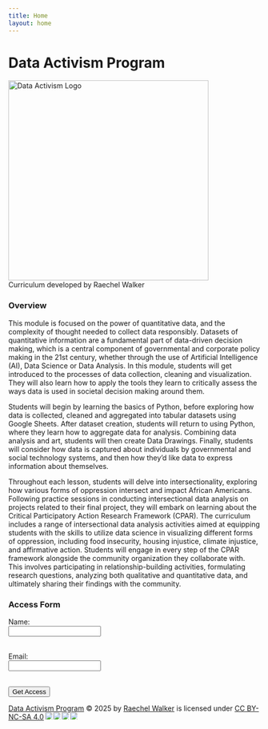 ```yaml
---
title: Home
layout: home
---
```

# Data Activism Program

<img src="/DataActivismProgram/DataActivismLogo.jpg" alt="Data Activism Logo" width="400" height="400"> <br>
Curriculum developed by Raechel Walker

### Overview

This module is focused on the power of quantitative data, and the complexity of thought needed to collect data responsibly.  Datasets of quantitative information are a fundamental part of data-driven decision making, which is a central component of governmental and corporate policy making in the 21st century, whether through the use of Artificial Intelligence (AI), Data Science or Data Analysis. In this module, students will get introduced to the processes of data collection, cleaning and visualization. They will also learn how to apply the tools they learn to critically assess the ways data is used in societal decision making around them. 

Students will begin by learning the basics of Python, before exploring how data is collected, cleaned and aggregated into tabular datasets using Google Sheets. After dataset creation, students will return to using Python, where they learn how to aggregate data for analysis. Combining data analysis and art, students will then create Data Drawings. Finally, students will consider how data is captured about individuals by governmental and social technology systems, and then how they’d like data to express information about themselves. 

Throughout each lesson, students will delve into intersectionality, exploring how various forms of oppression intersect and impact African Americans. Following practice sessions in conducting intersectional data analysis on projects related to their final project, they will embark on learning about the Critical Participatory Action Research Framework (CPAR).  The curriculum includes a range of intersectional data analysis activities aimed at equipping students with the skills to utilize data science in visualizing different forms of oppression, including food insecurity, housing injustice, climate injustice, and affirmative action.  Students will engage in every step of the CPAR framework alongside the community organization they collaborate with. This involves participating in relationship-building activities, formulating research questions, analyzing both qualitative and quantitative data, and ultimately sharing their findings with the community.


### Access Form




<form
  id="accessForm"
  action="https://docs.google.com/forms/d/e/1FAIpQLSc8h1jNpDrwbw9Qlzi8mbPX2txyXgIqzJmrWEy550iJlDO4tw/formResponse"
  method="POST"
  target="hidden_iframe"
  onsubmit="handleAccessFormSubmit(event)"
>
  <label for="name">Name:</label><br />
  <input type="text" name="entry.1039838533" id="name" required /><br /><br />

  <label for="email">Email:</label><br />
  <input type="email" name="entry.1885539352" id="email" required /><br /><br />

  <button type="submit">Get Access</button>
</form>

<iframe name="hidden_iframe" style="display:none;"></iframe>

<script>
  function handleAccessFormSubmit(event) {
    event.preventDefault();

    document.getElementById('accessForm').submit();

    localStorage.setItem("formFilled", "true");

    setTimeout(() => {
      window.location.href = "/DataActivismProgram/";
    }, 1000);
  }
</script>



<script>
  document.addEventListener("DOMContentLoaded", function () {
    if (localStorage.getItem("formFilled") === "true") {
      const sidebar = document.querySelector(".side-bar .nav-list") || document.querySelector(".site-nav .nav-list");

      if (sidebar) {
        const newLink = document.createElement("li");
        newLink.className = "nav-list-item";

        newLink.innerHTML = '<a href="/DataActivismProgram/protected/Lesson%201.html" class="nav-list-link">Lesson 1</a>';

        const existing = sidebar.querySelector('a[href="/DataActivismProgram/protected/Lesson%201.html"]');
        if (!existing) {
          sidebar.appendChild(newLink);
        }
      }
    }
  });
</script>




<a href="https://creativecommons.org">Data Activism Program</a> © 2025 by <a href="https://creativecommons.org">Raechel Walker</a> is licensed under <a href="https://creativecommons.org/licenses/by-nc-sa/4.0/">CC BY-NC-SA 4.0</a><img src="https://mirrors.creativecommons.org/presskit/icons/cc.svg" style="max-width: 1em;max-height:1em;margin-left: .2em;"><img src="https://mirrors.creativecommons.org/presskit/icons/by.svg" style="max-width: 1em;max-height:1em;margin-left: .2em;"><img src="https://mirrors.creativecommons.org/presskit/icons/nc.svg" style="max-width: 1em;max-height:1em;margin-left: .2em;"><img src="https://mirrors.creativecommons.org/presskit/icons/sa.svg" style="max-width: 1em;max-height:1em;margin-left: .2em;">
